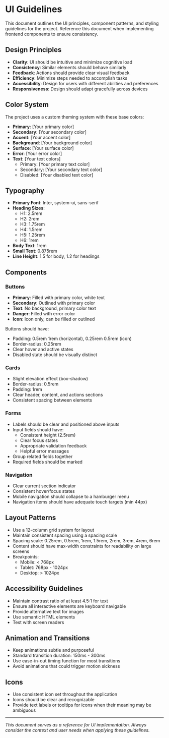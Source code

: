 # UI Guidelines

This document outlines the UI principles, component patterns, and styling guidelines for the project. Reference this document when implementing frontend components to ensure consistency.

## Design Principles

- **Clarity**: UI should be intuitive and minimize cognitive load
- **Consistency**: Similar elements should behave similarly
- **Feedback**: Actions should provide clear visual feedback
- **Efficiency**: Minimize steps needed to accomplish tasks
- **Accessibility**: Design for users with different abilities and preferences
- **Responsiveness**: Design should adapt gracefully across devices

## Color System

The project uses a custom theming system with these base colors:

- **Primary**: [Your primary color]
- **Secondary**: [Your secondary color]
- **Accent**: [Your accent color]
- **Background**: [Your background color]
- **Surface**: [Your surface color]
- **Error**: [Your error color]
- **Text**: [Your text colors]
  - Primary: [Your primary text color]
  - Secondary: [Your secondary text color]
  - Disabled: [Your disabled text color]

## Typography

- **Primary Font**: Inter, system-ui, sans-serif
- **Heading Sizes**:
  - H1: 2.5rem
  - H2: 2rem
  - H3: 1.75rem
  - H4: 1.5rem
  - H5: 1.25rem
  - H6: 1rem
- **Body Text**: 1rem
- **Small Text**: 0.875rem
- **Line Height**: 1.5 for body, 1.2 for headings

## Components

### Buttons

- **Primary**: Filled with primary color, white text
- **Secondary**: Outlined with primary color
- **Text**: No background, primary color text
- **Danger**: Filled with error color
- **Icon**: Icon only, can be filled or outlined

Buttons should have:
- Padding: 0.5rem 1rem (horizontal), 0.25rem 0.5rem (icon)
- Border-radius: 0.25rem
- Clear hover and active states
- Disabled state should be visually distinct

### Cards

- Slight elevation effect (box-shadow)
- Border-radius: 0.5rem
- Padding: 1rem
- Clear header, content, and actions sections
- Consistent spacing between elements

### Forms

- Labels should be clear and positioned above inputs
- Input fields should have:
  - Consistent height (2.5rem)
  - Clear focus states
  - Appropriate validation feedback
  - Helpful error messages
- Group related fields together
- Required fields should be marked

### Navigation

- Clear current section indicator
- Consistent hover/focus states
- Mobile navigation should collapse to a hamburger menu
- Navigation items should have adequate touch targets (min 44px)

## Layout Patterns

- Use a 12-column grid system for layout
- Maintain consistent spacing using a spacing scale
- Spacing scale: 0.25rem, 0.5rem, 1rem, 1.5rem, 2rem, 3rem, 4rem, 6rem
- Content should have max-width constraints for readability on large screens
- Breakpoints:
  - Mobile: < 768px
  - Tablet: 768px - 1024px
  - Desktop: > 1024px

## Accessibility Guidelines

- Maintain contrast ratio of at least 4.5:1 for text
- Ensure all interactive elements are keyboard navigable
- Provide alternative text for images
- Use semantic HTML elements
- Test with screen readers

## Animation and Transitions

- Keep animations subtle and purposeful
- Standard transition duration: 150ms - 300ms
- Use ease-in-out timing function for most transitions
- Avoid animations that could trigger motion sickness

## Icons

- Use consistent icon set throughout the application
- Icons should be clear and recognizable
- Provide text labels or tooltips for icons when their meaning may be ambiguous

---

*This document serves as a reference for UI implementation. Always consider the context and user needs when applying these guidelines.* 